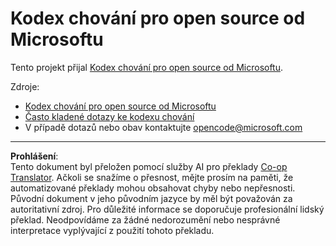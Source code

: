 <!--
CO_OP_TRANSLATOR_METADATA:
{
  "original_hash": "c06b12caf3c901eb3156e3dd5b0aea56",
  "translation_date": "2025-08-26T14:23:55+00:00",
  "source_file": "CODE_OF_CONDUCT.md",
  "language_code": "cs"
}
-->
# Kodex chování pro open source od Microsoftu

Tento projekt přijal [Kodex chování pro open source od Microsoftu](https://opensource.microsoft.com/codeofconduct/).

Zdroje:

- [Kodex chování pro open source od Microsoftu](https://opensource.microsoft.com/codeofconduct/)
- [Často kladené dotazy ke kodexu chování](https://opensource.microsoft.com/codeofconduct/faq/)
- V případě dotazů nebo obav kontaktujte [opencode@microsoft.com](mailto:opencode@microsoft.com)

---

**Prohlášení**:  
Tento dokument byl přeložen pomocí služby AI pro překlady [Co-op Translator](https://github.com/Azure/co-op-translator). Ačkoli se snažíme o přesnost, mějte prosím na paměti, že automatizované překlady mohou obsahovat chyby nebo nepřesnosti. Původní dokument v jeho původním jazyce by měl být považován za autoritativní zdroj. Pro důležité informace se doporučuje profesionální lidský překlad. Neodpovídáme za žádné nedorozumění nebo nesprávné interpretace vyplývající z použití tohoto překladu.